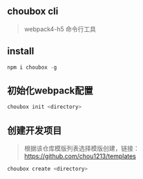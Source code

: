 ## choubox cli
> webpack4-h5 命令行工具

## install
```javascript
npm i choubox -g
```

## 初始化webpack配置
```javascript
choubox init <directory>
```

## 创建开发项目
> 根据该仓库模版列表选择模版创建，链接：https://github.com/chou1213/templates
```javascript
choubox create <directory>
```

